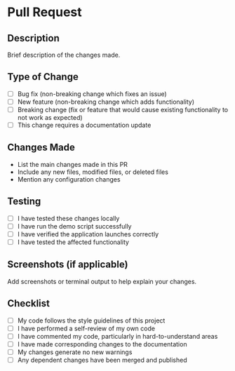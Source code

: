 # Pull Request

## Description
Brief description of the changes made.

## Type of Change
- [ ] Bug fix (non-breaking change which fixes an issue)
- [ ] New feature (non-breaking change which adds functionality)
- [ ] Breaking change (fix or feature that would cause existing functionality to not work as expected)
- [ ] This change requires a documentation update

## Changes Made
- List the main changes made in this PR
- Include any new files, modified files, or deleted files
- Mention any configuration changes

## Testing
- [ ] I have tested these changes locally
- [ ] I have run the demo script successfully
- [ ] I have verified the application launches correctly
- [ ] I have tested the affected functionality

## Screenshots (if applicable)
Add screenshots or terminal output to help explain your changes.

## Checklist
- [ ] My code follows the style guidelines of this project
- [ ] I have performed a self-review of my own code
- [ ] I have commented my code, particularly in hard-to-understand areas
- [ ] I have made corresponding changes to the documentation
- [ ] My changes generate no new warnings
- [ ] Any dependent changes have been merged and published
